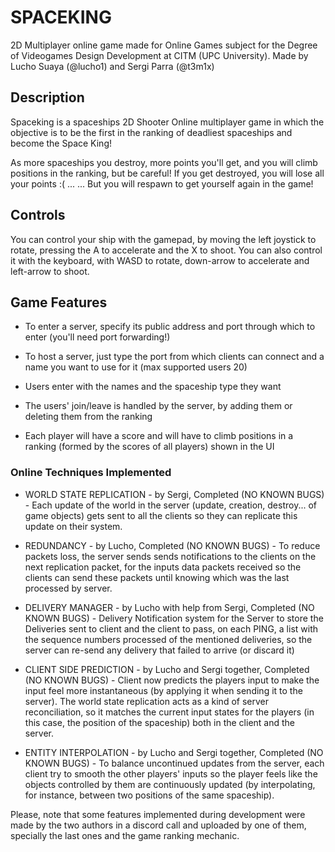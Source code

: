 # SPACEKING
2D Multiplayer online game made for Online Games subject for the Degree of Videogames Design Development at CITM (UPC University).
Made by Lucho Suaya (@lucho1) and Sergi Parra (@t3m1x)


## Description
Spaceking is a spaceships 2D Shooter Online multiplayer game in which the objective is to be the first in the ranking of deadliest spaceships and become the Space King!

As more spaceships you destroy, more points you'll get, and you will climb positions in the ranking, but be careful! If you get destroyed, you will lose all your points :( ...
... But you will respawn to get yourself again in the game!


## Controls
You can control your ship with the gamepad, by moving the left joystick to rotate, pressing the A to accelerate and the X to shoot.
You can also control it with the keyboard, with WASD to rotate, down-arrow to accelerate and left-arrow to shoot.


## Game Features
- To enter a server, specify its public address and port through which to enter (you'll need port forwarding!)
- To host a server, just type the port from which clients can connect and a name you want to use for it (max supported users 20)
- Users enter with the names and the spaceship type they want
- The users' join/leave is handled by the server, by adding them or deleting them from the ranking

- Each player will have a score and will have to climb positions in a ranking (formed by the scores of all players) shown in the UI

### Online Techniques Implemented
- WORLD STATE REPLICATION - by Sergi, Completed (NO KNOWN BUGS) - Each update of the world in the server (update, creation, destroy... of game objects) gets sent to all the clients so they can replicate this update on their system.

- REDUNDANCY - by Lucho, Completed (NO KNOWN BUGS) - To reduce packets loss, the server sends sends notifications to the clients on the next replication packet, for the inputs data packets received so the clients can send these packets until knowing which was the last processed by server.

- DELIVERY MANAGER - by Lucho with help from Sergi, Completed (NO KNOWN BUGS) - Delivery Notification system for the Server to store the Deliveries sent to client and the client to pass, on each PING, a list with the sequence numbers processed of the mentioned deliveries, so the server can re-send any delivery that failed to arrive (or discard it)

- CLIENT SIDE PREDICTION - by Lucho and Sergi together, Completed (NO KNOWN BUGS) - Client now predicts the players input to make the input feel more instantaneous (by applying it when sending it to the server). The world state replication acts as a kind of server reconciliation, so it matches the current input states for the players (in this case, the position of the spaceship) both in the client and the server.

- ENTITY INTERPOLATION - by Lucho and Sergi together, Completed (NO KNOWN BUGS) - To balance uncontinued updates from the server, each client try to smooth the other players' inputs so the player feels like the objects controlled by them are continuously updated (by interpolating, for instance, between two positions of the same spaceship).


Please, note that some features implemented during development were made by the two authors in a discord call and uploaded by one of them, specially the last ones and the game ranking mechanic.